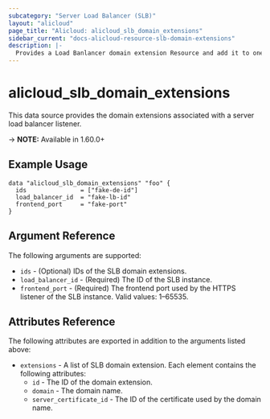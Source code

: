 ```yaml
---
subcategory: "Server Load Balancer (SLB)"
layout: "alicloud"
page_title: "Alicloud: alicloud_slb_domain_extensions"
sidebar_current: "docs-alicloud-resource-slb-domain-extensions"
description: |-
  Provides a Load Banlancer domain extension Resource and add it to one Listener.
---
```


# alicloud\_slb\_domain_extensions

This data source provides the domain extensions associated with a server load balancer listener.

-> **NOTE:** Available in 1.60.0+

## Example Usage
```
data "alicloud_slb_domain_extensions" "foo" {
  ids               = ["fake-de-id"]
  load_balancer_id  = "fake-lb-id"
  frontend_port     = "fake-port"
}
```

## Argument Reference

The following arguments are supported:

* `ids` - (Optional) IDs of the SLB domain extensions.
* `load_balancer_id` - (Required) The ID of the SLB instance.
* `frontend_port` - (Required) The frontend port used by the HTTPS listener of the SLB instance. Valid values: 1–65535.

## Attributes Reference

The following attributes are exported in addition to the arguments listed above:

* `extensions` - A list of SLB domain extension. Each element contains the following attributes:
    * `id` - The ID of the domain extension.
    * `domain` - The domain name.
    * `server_certificate_id` - The ID of the certificate used by the domain name.
